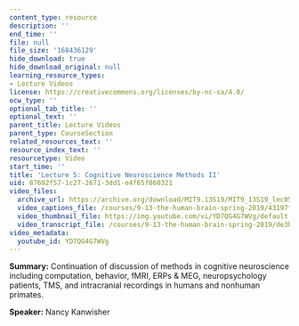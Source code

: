 ```yaml
---
content_type: resource
description: ''
end_time: ''
file: null
file_size: '168436129'
hide_download: true
hide_download_original: null
learning_resource_types:
- Lecture Videos
license: https://creativecommons.org/licenses/by-nc-sa/4.0/
ocw_type: ''
optional_tab_title: ''
optional_text: ''
parent_title: Lecture Videos
parent_type: CourseSection
related_resources_text: ''
resource_index_text: ''
resourcetype: Video
start_time: ''
title: 'Lecture 5: Cognitive Neuroscience Methods II'
uid: 87692f57-1c27-2671-3dd1-e4f65f060321
video_files:
  archive_url: https://archive.org/download/MIT9.13S19/MIT9_13S19_lec05_300k.mp4
  video_captions_file: /courses/9-13-the-human-brain-spring-2019/43197ff4a4025c0791c558eb11673014_YD7QG4G7WVg.vtt
  video_thumbnail_file: https://img.youtube.com/vi/YD7QG4G7WVg/default.jpg
  video_transcript_file: /courses/9-13-the-human-brain-spring-2019/de3bbf89e8fc0153b6873491f5186a82_YD7QG4G7WVg.pdf
video_metadata:
  youtube_id: YD7QG4G7WVg
---
```


**Summary:** Continuation of discussion of methods in cognitive neuroscience including computation, behavior, fMRI, ERPs & MEG, neuropsychology patients, TMS, and intracranial recordings in humans and nonhuman primates.

**Speaker:** Nancy Kanwisher

